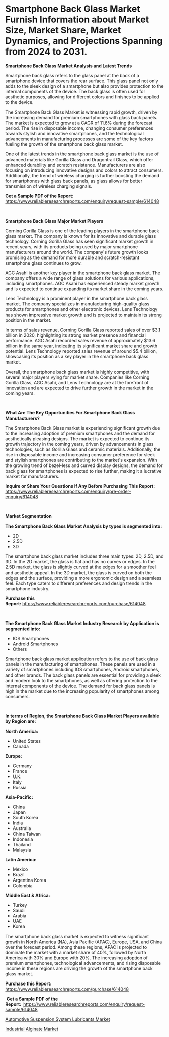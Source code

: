 <p><h1>Smartphone Back Glass Market Furnish Information about Market Size, Market Share, Market Dynamics, and Projections Spanning from 2024 to 2031.</h1></p><p><strong>Smartphone Back Glass Market Analysis and Latest Trends</strong></p>
<p><p>Smartphone back glass refers to the glass panel at the back of a smartphone device that covers the rear surface. This glass panel not only adds to the sleek design of a smartphone but also provides protection to the internal components of the device. The back glass is often used for aesthetic purposes, allowing for different colors and finishes to be applied to the device.</p><p>The Smartphone Back Glass Market is witnessing rapid growth, driven by the increasing demand for premium smartphones with glass back panels. The market is expected to grow at a CAGR of 11.6% during the forecast period. The rise in disposable income, changing consumer preferences towards stylish and innovative smartphones, and the technological advancements in manufacturing processes are some of the key factors fueling the growth of the smartphone back glass market.</p><p>One of the latest trends in the smartphone back glass market is the use of advanced materials like Gorilla Glass and Dragontrail Glass, which offer enhanced durability and scratch resistance. Manufacturers are also focusing on introducing innovative designs and colors to attract consumers. Additionally, the trend of wireless charging is further boosting the demand for smartphones with glass back panels, as glass allows for better transmission of wireless charging signals.</p></p>
<p><strong>Get a Sample PDF of the Report:&nbsp;</strong> <a href="https://www.reliableresearchreports.com/enquiry/request-sample/614048">https://www.reliableresearchreports.com/enquiry/request-sample/614048</a></p>
<p>&nbsp;</p>
<p><strong>Smartphone Back Glass Major Market Players</strong></p>
<p><p>Corning Gorilla Glass is one of the leading players in the smartphone back glass market. The company is known for its innovative and durable glass technology. Corning Gorilla Glass has seen significant market growth in recent years, with its products being used by major smartphone manufacturers around the world. The company's future growth looks promising as the demand for more durable and scratch-resistant smartphone glass continues to grow.</p><p>AGC Asahi is another key player in the smartphone back glass market. The company offers a wide range of glass solutions for various applications, including smartphones. AGC Asahi has experienced steady market growth and is expected to continue expanding its market share in the coming years.</p><p>Lens Technology is a prominent player in the smartphone back glass market. The company specializes in manufacturing high-quality glass products for smartphones and other electronic devices. Lens Technology has shown impressive market growth and is projected to maintain its strong position in the market.</p><p>In terms of sales revenue, Corning Gorilla Glass reported sales of over $3.1 billion in 2020, highlighting its strong market presence and financial performance. AGC Asahi recorded sales revenue of approximately $13.6 billion in the same year, indicating its significant market share and growth potential. Lens Technology reported sales revenue of around $5.4 billion, showcasing its position as a key player in the smartphone back glass market.</p><p>Overall, the smartphone back glass market is highly competitive, with several major players vying for market share. Companies like Corning Gorilla Glass, AGC Asahi, and Lens Technology are at the forefront of innovation and are expected to drive further growth in the market in the coming years.</p></p>
<p>&nbsp;</p>
<p><strong>What Are The Key Opportunities For Smartphone Back Glass Manufacturers?</strong></p>
<p><p>The Smartphone Back Glass market is experiencing significant growth due to the increasing adoption of premium smartphones and the demand for aesthetically pleasing designs. The market is expected to continue its growth trajectory in the coming years, driven by advancements in glass technologies, such as Gorilla Glass and ceramic materials. Additionally, the rise in disposable income and increasing consumer preference for sleek and stylish smartphones are contributing to the market's expansion. With the growing trend of bezel-less and curved display designs, the demand for back glass for smartphones is expected to rise further, making it a lucrative market for manufacturers.</p></p>
<p><strong>Inquire or Share Your Questions If Any Before Purchasing This Report:</strong> <a href="https://www.reliableresearchreports.com/enquiry/pre-order-enquiry/614048">https://www.reliableresearchreports.com/enquiry/pre-order-enquiry/614048</a></p>
<p>&nbsp;</p>
<p><strong>Market Segmentation</strong></p>
<p><strong>The Smartphone Back Glass Market Analysis by types is segmented into:</strong></p>
<p><ul><li>2D</li><li>2.5D</li><li>3D</li></ul></p>
<p><p>The smartphone back glass market includes three main types: 2D, 2.5D, and 3D. In the 2D market, the glass is flat and has no curves or edges. In the 2.5D market, the glass is slightly curved at the edges for a smoother feel and aesthetic appeal. In the 3D market, the glass is curved on both the edges and the surface, providing a more ergonomic design and a seamless feel. Each type caters to different preferences and design trends in the smartphone industry.</p></p>
<p><strong>Purchase this Report:&nbsp;</strong><a href="https://www.reliableresearchreports.com/purchase/614048">https://www.reliableresearchreports.com/purchase/614048</a></p>
<p>&nbsp;</p>
<p><strong>The Smartphone Back Glass Market Industry Research by Application is segmented into:</strong></p>
<p><ul><li>IOS Smartphones</li><li>Android Smartphones</li><li>Others</li></ul></p>
<p><p>Smartphone back glass market application refers to the use of back glass panels in the manufacturing of smartphones. These panels are used in a variety of smartphones including IOS smartphones, Android smartphones, and other brands. The back glass panels are essential for providing a sleek and modern look to the smartphones, as well as offering protection to the internal components of the device. The demand for back glass panels is high in the market due to the increasing popularity of smartphones among consumers.</p></p>
<p>&nbsp;</p>
<p><strong>In terms of Region, the Smartphone Back Glass Market Players available by Region are:</strong></p>
<p>
    <p> <strong> North America: </strong>
        <ul>
            <li>United States</li>
            <li>Canada</li>
        </ul>
        </p> 
    <p> <strong> Europe: </strong>
        <ul>
            <li>Germany</li>
            <li>France</li>
            <li>U.K.</li>
            <li>Italy</li>
            <li>Russia</li>
        </ul>
        </p> 
    <p> <strong> Asia-Pacific: </strong>
        <ul>
            <li>China</li>
            <li>Japan</li>
            <li>South Korea</li>
            <li>India</li>
            <li>Australia</li>
            <li>China Taiwan</li>
            <li>Indonesia</li>
            <li>Thailand</li>
            <li>Malaysia</li>
        </ul>
        </p> 
    <p> <strong> Latin America: </strong>
        <ul>
            <li>Mexico</li>
            <li>Brazil</li>
            <li>Argentina Korea</li>
            <li>Colombia</li>
        </ul>
        </p> 
    <p> <strong> Middle East & Africa: </strong>
        <ul>
            <li>Turkey</li>
            <li>Saudi</li>
            <li>Arabia</li>
            <li>UAE</li>
            <li>Korea</li>
        </ul>
    </p>
    </p>
<p><p>The smartphone back glass market is expected to witness significant growth in North America (NA), Asia Pacific (APAC), Europe, USA, and China over the forecast period. Among these regions, APAC is projected to dominate the market with a market share of 40%, followed by North America with 30% and Europe with 20%. The increasing adoption of premium smartphones, technological advancements, and rising disposable income in these regions are driving the growth of the smartphone back glass market.</p></p>
<p><strong>Purchase this Report: </strong><a href="https://www.reliableresearchreports.com/purchase/614048">https://www.reliableresearchreports.com/purchase/614048</a></p>
<p>&nbsp;<strong>Get a Sample PDF of the Report:&nbsp;&nbsp;</strong><a href="https://www.reliableresearchreports.com/enquiry/request-sample/614048">https://www.reliableresearchreports.com/enquiry/request-sample/614048</a></p>
<p><strong></strong></p>
<p><p><a href="https://github.com/RichRobinson5/Market-Research-Report-List-3/blob/main/automotive-suspension-system-lubricants-market.md">Automotive Suspension System Lubricants Market</a></p><p><a href="https://github.com/gdfhhhj/Market-Research-Report-List-3/blob/main/industrial-alginate-market.md">Industrial Alginate Market</a></p></p>